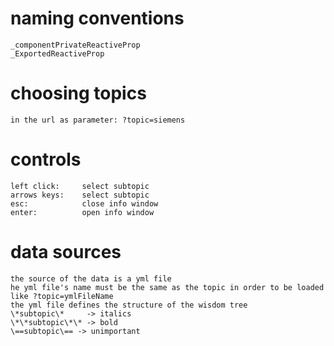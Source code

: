 # naming conventions
    _componentPrivateReactiveProp
    _ExportedReactiveProp

# choosing topics
    in the url as parameter: ?topic=siemens

# controls
    left click:     select subtopic
    arrows keys:    select subtopic
    esc:            close info window
    enter:          open info window

# data sources
    the source of the data is a yml file
    he yml file's name must be the same as the topic in order to be loaded like ?topic=ymlFileName
    the yml file defines the structure of the wisdom tree
    \*subtopic\*     -> italics
    \*\*subtopic\*\* -> bold
    \==subtopic\== -> unimportant